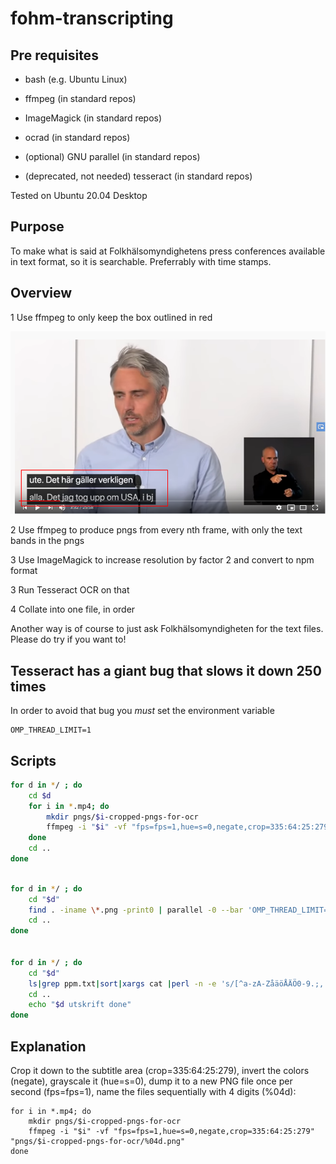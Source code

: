 # fohm-transcripting

## Pre requisites

* bash (e.g. Ubuntu Linux)
* ffmpeg (in standard repos)
* ImageMagick (in standard repos)
* ocrad  (in standard repos)
* (optional) GNU parallel (in standard repos)

* (deprecated, not needed) tesseract (in standard repos)


Tested on Ubuntu 20.04 Desktop



## Purpose

To make what is said at Folkhälsomyndighetens press conferences available in text format, so it is searchable. Preferrably with time stamps.

## Overview

1 Use ffmpeg to only keep the box outlined in red

![bild](https://raw.githubusercontent.com/jorgenponder/fohm-transcripting/master/bild.png)

2 Use ffmpeg to produce pngs from every nth frame, with only the text bands in the pngs

3 Use ImageMagick to increase resolution by factor 2 and convert to npm format

3 Run Tesseract OCR on that

4 Collate into one file, in order

Another way is of course to just ask Folkhälsomyndigheten for the text files. Please do try if you want to!

## Tesseract has a giant bug that slows it down 250 times

In order to avoid that bug you *must* set the environment variable

```
OMP_THREAD_LIMIT=1
```

## Scripts

```bash
for d in */ ; do
    cd $d
    for i in *.mp4; do 
        mkdir pngs/$i-cropped-pngs-for-ocr
        ffmpeg -i "$i" -vf "fps=fps=1,hue=s=0,negate,crop=335:64:25:279" "pngs/$i-cropped-pngs-for-ocr/%04d.png"
    done
    cd ..
done
```


```bash

for d in */ ; do
    cd "$d"
    find . -iname \*.png -print0 | parallel -0 --bar 'OMP_THREAD_LIMIT=1 tesseract -l swe {} {.}.txt > /dev/null 2>&1'
    cd ..
done


for d in */ ; do
    cd "$d"
    ls|grep ppm.txt|sort|xargs cat |perl -n -e 's/[^a-zA-ZåäöÅÄÖ0-9.;, \-\n]//g;print' > "../${d%/}-utskrift.txt"
    cd ..
    echo "$d utskrift done"
done

```


## Explanation


Crop it down to the subtitle area (crop=335:64:25:279), invert the colors (negate), grayscale it (hue=s=0), dump it to a new PNG file once per second (fps=fps=1), name the files sequentially with 4 digits (%04d):

```
for i in *.mp4; do 
    mkdir pngs/$i-cropped-pngs-for-ocr
    ffmpeg -i "$i" -vf "fps=fps=1,hue=s=0,negate,crop=335:64:25:279" "pngs/$i-cropped-pngs-for-ocr/%04d.png"
done
```
